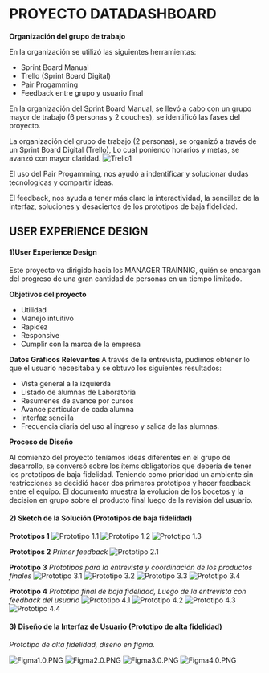 # PROYECTO DATADASHBOARD

**Organización del grupo de trabajo**

En la organización se utilizó las siguientes herramientas:

+ Sprint Board Manual
+ Trello (Sprint Board Digital)
+ Pair Progamming
+ Feedback entre grupo y usuario final

En la organización del Sprint Board Manual, se llevó a cabo con un grupo mayor de trabajo (6 personas y 2 couches), se identificó las fases del proyecto.

La organización del grupo de trabajo (2 personas), se organizó a través de un Sprint Board Digital (Trello), Lo cual poniendo horarios y metas, se avanzó con mayor claridad.
![Trello1](src/imagenes/trello1.jpeg)

El uso del Pair Progamming, nos ayudó a indentificar y solucionar dudas tecnologicas y compartir ideas.

El feedback, nos ayuda a tener más claro la interactividad, la sencillez de la interfaz, soluciones y desaciertos de los prototipos de baja fidelidad.


## USER EXPERIENCE DESIGN


#### 1)User Experience Design

Este proyecto va dirigido hacia los MANAGER TRAINNIG, quién se encargan del progreso de una gran cantidad de personas en un tiempo limitado.

**Objetivos del proyecto**

+ Utilidad
+ Manejo intuitivo
+ Rapidez
+ Responsive
+ Cumplir con la marca de la empresa

**Datos Gráficos Relevantes**
A través de la entrevista, pudimos obtener lo que el usuario necesitaba y se obtuvo los siguientes resultados:

+ Vista general a la izquierda 
+ Listado de alumnas de Laboratoria
+ Resumenes de avance por cursos
+ Avance particular de cada alumna
+ Interfaz sencilla
+ Frecuencia diaria del uso al ingreso y salida de las alumnas.

**Proceso de Diseño**

Al comienzo del proyecto teníamos ideas diferentes en el grupo de desarrollo, se conversó sobre los ítems obligatorios que debería de tener los prototipos de baja fidelidad. Teniendo como prioridad un ambiente sin restricciones se decidió hacer dos primeros prototipos y hacer feedback entre el equipo.  El documento muestra la evolucion de los bocetos y la decision en grupo sobre el producto final luego de la revisión del usuario.

#### 2) Sketch de la Solución (Prototipos de baja fidelidad)

**Prototipos 1**
![Prototipo 1.1](src/imagenes/Prototipo1.1.jpeg) ![Prototipo 1.2](src/imagenes/prototipo1.2.jpeg) ![Prototipo 1.3](src/imagenes/prototipo1.3.jpeg)

**Prototipos 2**
*Primer feedback*
![Prototipo 2.1](src/imagenes/prototipo2.1.jpeg) 

**Prototipo 3**
*Prototipos para la entrevista y coordinación de los productos finales*
![Prototipo 3.1](src/imagenes/prototipo3.1.jpeg) ![Prototipo 3.2](src/imagenes/prototipo3.2.jpeg) ![Prototipo 3.3](src/imagenes/prototipo3.3.jpeg) ![Prototipo 3.4](src/imagenes/prototipo3.4.jpeg)

**Prototipo 4**
*Prototipo final de baja fidelidad, Luego de la entrevista con feedback del usuario*
![Prototipo 4.1](src/imagenes/prototipo4.1.jpeg) ![Prototipo 4.2](src/imagenes/prototipo4.2.jpeg) ![Prototipo 4.3](src/imagenes/prototipo4.3.jpeg) ![Prototipo 4.4](src/imagenes/prototipo4.4.jpeg)

#### 3) Diseño de la Interfaz de Usuario (Prototipo de alta fidelidad)

*Prototipo de alta fidelidad, diseño en figma.*

![Figma1.0.PNG](src/imagenes/Figma1.0.PNG)  ![Figma2.0.PNG](src/imagenes/Figma2.0.PNG)  ![Figma3.0.PNG](src/imagenes/Figma3.0.PNG)  ![Figma4.0.PNG](src/imagenes/Figma4.0.PNG)






